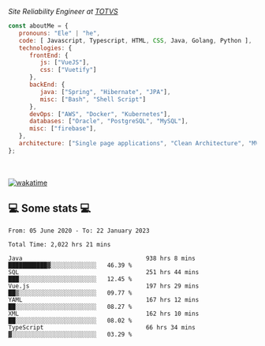 <p><em>Site Reliability Engineer at <a href="https://www.totvs.com/">TOTVS</a></br>
</em></p>


```javascript
const aboutMe = {
   pronouns: "Ele" | "he",
   code: [ Javascript, Typescript, HTML, CSS, Java, Golang, Python ],
   technologies: {
      frontEnd: {
         js: ["VueJS"],
         css: ["Vuetify"]
      },
      backEnd: {
         java: ["Spring", "Hibernate", "JPA"],
         misc: ["Bash", "Shell Script"]
      },
      devOps: ["AWS", "Docker", "Kubernetes"],
      databases: ["Oracle", "PostgreSQL", "MySQL"],
      misc: ["firebase"],
   },
   architecture: ["Single page applications", "Clean Architecture", "MVC", "Microservices"],
};
```
</br></br>
[![wakatime](https://wakatime.com/badge/user/a3a8ed06-d304-4d6b-bc86-4adc418cdea7.svg)](https://wakatime.com/@a3a8ed06-d304-4d6b-bc86-4adc418cdea7)
<h2>💻 Some stats 💻</h2>

<!--START_SECTION:waka-->

```text
From: 05 June 2020 - To: 22 January 2023

Total Time: 2,022 hrs 21 mins

Java                                   938 hrs 8 mins  ███████████▓░░░░░░░░░░░░░   46.39 %
SQL                                    251 hrs 44 mins ███░░░░░░░░░░░░░░░░░░░░░░   12.45 %
Vue.js                                 197 hrs 29 mins ██▒░░░░░░░░░░░░░░░░░░░░░░   09.77 %
YAML                                   167 hrs 12 mins ██░░░░░░░░░░░░░░░░░░░░░░░   08.27 %
XML                                    162 hrs 10 mins ██░░░░░░░░░░░░░░░░░░░░░░░   08.02 %
TypeScript                             66 hrs 34 mins  ▓░░░░░░░░░░░░░░░░░░░░░░░░   03.29 %
```

<!--END_SECTION:waka-->
